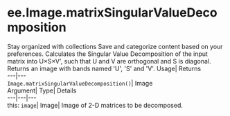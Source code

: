  
#  ee.Image.matrixSingularValueDecomposition 
Stay organized with collections  Save and categorize content based on your preferences. 
Calculates the Singular Value Decomposition of the input matrix into U×S×V', such that U and V are orthogonal and S is diagonal. Returns an image with bands named 'U', 'S' and 'V'. Usage| Returns  
---|---  
`Image.matrixSingularValueDecomposition()`| Image  
Argument| Type| Details  
---|---|---  
this: `image`| Image| Image of 2-D matrices to be decomposed.  
